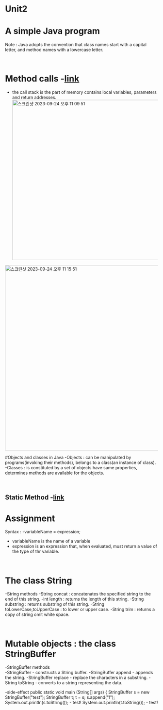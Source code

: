 # Unit2

# A simple Java program

Note :  Java adopts the convention that class names start with a capital letter, and method names with a lowercase
letter.

<br/>

# Method calls -[link](https://medium.com/computer-programming-and-so-can-you/the-call-stack-or-how-to-find-your-way-to-where-you-are-going-and-back-again-a40571e40566)

- the call stack is the part of memory contains local variables, parameters and return addresses.
  <img width="528" alt="스크린샷 2023-09-24 오후 11 09 51" src="https://github.com/nhnacademyGroup5/IntroductiontoProgramming/assets/119652360/2d1ea9d3-c2ad-45fe-bbd3-4449d6e27d73">
  <br/>

<img width="611" alt="스크린샷 2023-09-24 오후 11 15 51" src="https://github.com/nhnacademyGroup5/IntroductiontoProgramming/assets/119652360/0e1ba4d7-2921-42b1-ba48-444556bbd5f9">

#Objects and classes in Java
-Objects : can be manipulated by programs(invoking their methods), belongs to a class(an instance of class).
-Classes : is constituted by a set of objects have same properties, determines methods are available for the objects.

<br/>

## Static Method -[link](https://tecoble.techcourse.co.kr/post/2020-07-16-static-method/)

# Assignment

Syntax :
-variableName = expression;

- variableName is the name of a variable
- expression is an expression that, when evaluated, must return a value of the type of thr variable.

<br/>

# The class String

-String methods
-String concat : concatenates the specified string to the end of this string.
-int length    : returns the length of this string.
-String substring : returns substring of this string.
-String toLowerCase,toUpperCase : to lower or upper case.
-String trim : returns a copy of string omit white space.

<br/>

# Mutable objects :  the class StringBuffer

-StringBuffer methods    
-StringBuffer - constructs a String buffer.
-StringBuffer append - appends the string.
-StringBuffer replace - replace the characters in a substring.
-String toString - converts to a string representing the data.

-side-effect public static void main (String[] args) {
StringBuffer s = new StringBuffer("test");
StringBuffer t;
t = s;
s.append("!");
System.out.println(s.toString()); - test!
System.out.println(t.toString()); - test!

